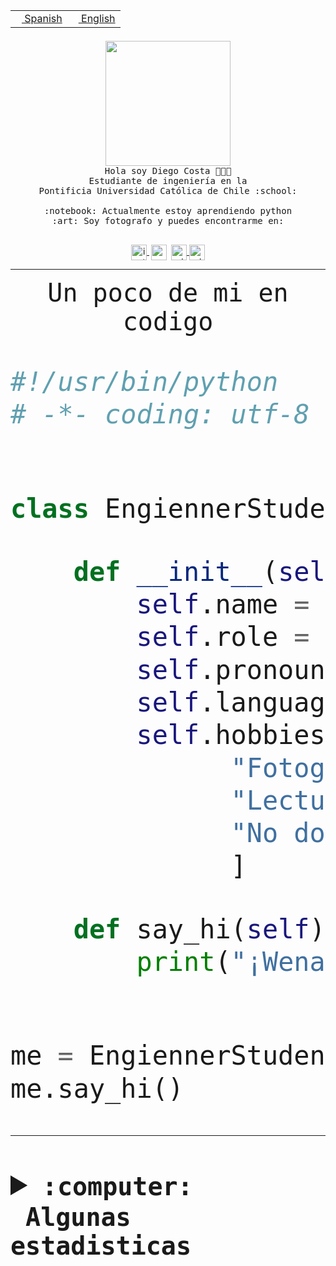 <table border="0"  align="right">
 <tr><td><a href="README.md"><img src="https://upload.wikimedia.org/wikipedia/commons/thumb/8/89/Bandera_de_Espa%C3%B1a.svg/1200px-Bandera_de_Espa%C3%B1a.svg.png" height="10"> Spanish</a></td>
 <td><a href="README.en.md"><img src="https://upload.wikimedia.org/wikipedia/commons/a/a4/Flag_of_the_United_States.svg" height="10"> English</a></td></tr>
</table><br><br><br>


<p align="center">
  <img src="https://github.com/diegocostares/diegocostares/blob/main/Images/aaa2.gif?raw=true" height="200px" weight="200px">
  <br><samp>
    Hola soy Diego Costa 👨🏻‍💻<br>
    Estudiante de ingeniería en la <br>
    Pontificia Universidad Católica de Chile :school:<br>
  <br>
    :notebook: Actualmente estoy aprendiendo python <br>
    :art: Soy fotografo y puedes encontrarme en: <br>
  <br></samp>
  
</p>

<p align="center">
   <a href="https://instagram.com/diegocosta_no" target="blank">
    <img 
    align="center" src="https://cdn.jsdelivr.net/npm/simple-icons@3.0.1/icons/instagram.svg" alt="instagram" height="25px" width="25px" />
  </a>
  <a style="border: 3px solid; color: white;"href="https://t.me/diegocosta_no" target="blank">
  <img
  align="center" alt="Telegram" width="25px" src="https://icons-for-free.com/iconfiles/png/512/Telegram-1324888767380505522.png" />
</a>
<a href="https://api.whatsapp.com/send?phone=56971897835&text=Hola!" target="blank">
  <img
  align="center" alt="wtsp" width="25px" src="https://img.icons8.com/pastel-glyph/2x/whatsapp--v2.png" />
</a>
<a href="https://www.linkedin.com/in/diego-costa-786249213/" target="blank">
  <img
  align="center" alt="wtsp" width="25px" src="https://img.icons8.com/metro/452/linkedin.png" />
</a>

  </a>
</p>

---


<p align="center"><font size="25"><samp>Un poco de mi en codigo</samp></front></p>


```python
#!/usr/bin/python
# -*- coding: utf-8 -*-


class EngiennerStudent:

    def __init__(self):
        self.name = "Diego Costa"
        self.role = "Estudiante"
        self.pronouns = "he/him"
        self.language_spoken = ["es_CL", "en_US"]
        self.hobbies = [
              "Fotografia",
              "Lectura",
              "No dormir",
              ]

    def say_hi(self):
        print("¡Wena mundo!")


me = EngiennerStudent()
me.say_hi()
```
---
<details>
  <summary><b><samp>:computer: &nbsp;Algunas estadisticas</samp></b></summary>
  <br/></p>

<!--START_SECTION:waka-->
![Code Time](http://img.shields.io/badge/Code%20Time-1%2C037%20hrs%2042%20mins-blue)

**Soy nocturno 🦉** 

```text
🌞 Mañana                 37 commits          ░░░░░░░░░░░░░░░░░░░░░░░░░   01.19 % 
🌆 Día                    978 commits         ████████░░░░░░░░░░░░░░░░░   31.40 % 
🌃 Tarde                  1352 commits        ███████████░░░░░░░░░░░░░░   43.40 % 
🌙 Noche                  748 commits         ██████░░░░░░░░░░░░░░░░░░░   24.01 % 
```
📅 **Soy más productivo los Martes** 

```text
Lunes                    488 commits         ████░░░░░░░░░░░░░░░░░░░░░   15.67 % 
Martes                   591 commits         █████░░░░░░░░░░░░░░░░░░░░   18.97 % 
Miércoles                418 commits         ███░░░░░░░░░░░░░░░░░░░░░░   13.42 % 
Jueves                   485 commits         ████░░░░░░░░░░░░░░░░░░░░░   15.57 % 
Viernes                  449 commits         ████░░░░░░░░░░░░░░░░░░░░░   14.41 % 
Sábado                   244 commits         ██░░░░░░░░░░░░░░░░░░░░░░░   07.83 % 
Domingo                  440 commits         ████░░░░░░░░░░░░░░░░░░░░░   14.13 % 
```


📊 **Esta semana me dediqué a** 

```text
🐱‍💻 Proyectos: 
arqui-t3                 15 hrs 33 mins      █████████████░░░░░░░░░░░░   53.98 % 
2023-1-S4-Grupo2-IA      4 hrs 52 mins       ████░░░░░░░░░░░░░░░░░░░░░   16.90 % 
2023-1-S4-Grupo2-Frontend3 hrs 3 mins        ███░░░░░░░░░░░░░░░░░░░░░░   10.62 % 
2023-1-S4-Grupo2-Scraper 2 hrs 43 mins       ██░░░░░░░░░░░░░░░░░░░░░░░   09.47 % 
2023-1-S4-Grupo2-Backend 1 hr 18 mins        █░░░░░░░░░░░░░░░░░░░░░░░░   04.51 % 
```


 Last Updated on 10/06/2023 02:47:08 UTC
<!--END_SECTION:waka-->
  
  

<p align="center"> <img src="https://github-readme-stats.vercel.app/api?username=diegocostares&show_icons=true&theme=ayu-mirage" alt="abhisheknaiidu" /></p>
 
</details>
